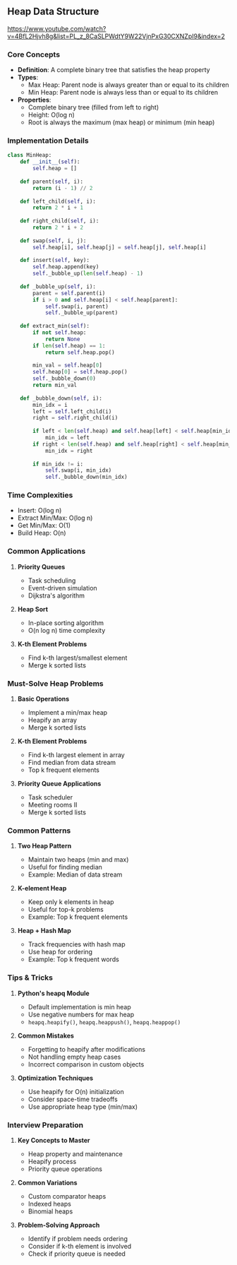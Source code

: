 ## Heap Data Structure
https://www.youtube.com/watch?v=4BfL2Hjvh8g&list=PL_z_8CaSLPWdtY9W22VjnPxG30CXNZpI9&index=2
### Core Concepts
- **Definition**: A complete binary tree that satisfies the heap property
- **Types**:
  - Max Heap: Parent node is always greater than or equal to its children
  - Min Heap: Parent node is always less than or equal to its children
- **Properties**:
  - Complete binary tree (filled from left to right)
  - Height: O(log n)
  - Root is always the maximum (max heap) or minimum (min heap)

### Implementation Details
```python
class MinHeap:
    def __init__(self):
        self.heap = []
    
    def parent(self, i):
        return (i - 1) // 2
    
    def left_child(self, i):
        return 2 * i + 1
    
    def right_child(self, i):
        return 2 * i + 2
    
    def swap(self, i, j):
        self.heap[i], self.heap[j] = self.heap[j], self.heap[i]
    
    def insert(self, key):
        self.heap.append(key)
        self._bubble_up(len(self.heap) - 1)
    
    def _bubble_up(self, i):
        parent = self.parent(i)
        if i > 0 and self.heap[i] < self.heap[parent]:
            self.swap(i, parent)
            self._bubble_up(parent)
    
    def extract_min(self):
        if not self.heap:
            return None
        if len(self.heap) == 1:
            return self.heap.pop()
        
        min_val = self.heap[0]
        self.heap[0] = self.heap.pop()
        self._bubble_down(0)
        return min_val
    
    def _bubble_down(self, i):
        min_idx = i
        left = self.left_child(i)
        right = self.right_child(i)
        
        if left < len(self.heap) and self.heap[left] < self.heap[min_idx]:
            min_idx = left
        if right < len(self.heap) and self.heap[right] < self.heap[min_idx]:
            min_idx = right
            
        if min_idx != i:
            self.swap(i, min_idx)
            self._bubble_down(min_idx)
```

### Time Complexities
- Insert: O(log n)
- Extract Min/Max: O(log n)
- Get Min/Max: O(1)
- Build Heap: O(n)

### Common Applications
1. **Priority Queues**
   - Task scheduling
   - Event-driven simulation
   - Dijkstra's algorithm

2. **Heap Sort**
   - In-place sorting algorithm
   - O(n log n) time complexity

3. **K-th Element Problems**
   - Find k-th largest/smallest element
   - Merge k sorted lists

### Must-Solve Heap Problems
1. **Basic Operations**
   - Implement a min/max heap
   - Heapify an array
   - Merge k sorted lists

2. **K-th Element Problems**
   - Find k-th largest element in array
   - Find median from data stream
   - Top k frequent elements

3. **Priority Queue Applications**
   - Task scheduler
   - Meeting rooms II
   - Merge k sorted lists

### Common Patterns
1. **Two Heap Pattern**
   - Maintain two heaps (min and max)
   - Useful for finding median
   - Example: Median of data stream

2. **K-element Heap**
   - Keep only k elements in heap
   - Useful for top-k problems
   - Example: Top k frequent elements

3. **Heap + Hash Map**
   - Track frequencies with hash map
   - Use heap for ordering
   - Example: Top k frequent words

### Tips & Tricks
1. **Python's heapq Module**
   - Default implementation is min heap
   - Use negative numbers for max heap
   - `heapq.heapify()`, `heapq.heappush()`, `heapq.heappop()`

2. **Common Mistakes**
   - Forgetting to heapify after modifications
   - Not handling empty heap cases
   - Incorrect comparison in custom objects

3. **Optimization Techniques**
   - Use heapify for O(n) initialization
   - Consider space-time tradeoffs
   - Use appropriate heap type (min/max)

### Interview Preparation
1. **Key Concepts to Master**
   - Heap property and maintenance
   - Heapify process
   - Priority queue operations

2. **Common Variations**
   - Custom comparator heaps
   - Indexed heaps
   - Binomial heaps

3. **Problem-Solving Approach**
   - Identify if problem needs ordering
   - Consider if k-th element is involved
   - Check if priority queue is needed 